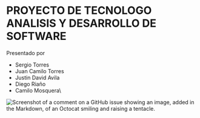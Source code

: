 # PROYECTO DE TECNOLOGO ANALISIS Y DESARROLLO DE SOFTWARE
<p> Presentado por <p> 

 - Sergio Torres
 - Juan Camilo Torres
 - Justin David Avila
 - Diego Riaño
 - Camilo Mosquera\
   
![Screenshot of a comment on a GitHub issue showing an image, added in the Markdown, of an Octocat smiling and raising a tentacle.](https://myoctocat.com/assets/images/base-octocat.svg)
